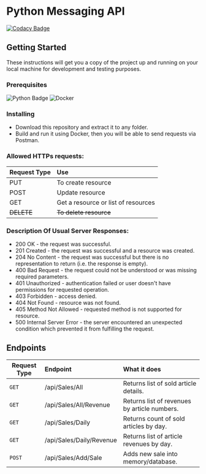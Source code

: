 # Python Messaging API

[![Codacy Badge](https://app.codacy.com/project/badge/Grade/ccf76489b9074368bf86218383dfcbbe)](https://www.codacy.com/manual/metin_akin_bursa/python-messaging?utm_source=github.com&amp;utm_medium=referral&amp;utm_content=akinmetin/python-messaging&amp;utm_campaign=Badge_Grade)

## Getting Started

These instructions will get you a copy of the project up and running on your local machine for development and testing purposes.

### Prerequisites

![Python Badge](https://img.shields.io/badge/python-3.7%20|%203.8-blue)
![Docker](https://img.shields.io/badge/Docker-blue)

### Installing

* Download this repository and extract it to any folder.
* Build and run it using Docker, then you will be able to send requests via Postman.

### Allowed HTTPs requests:
| Request Type | Use                                 |
| ------------ |:----------------------------------- |
| PUT          | To create resource                  |
| POST         | Update resource                     |
| GET          | Get a resource or list of resources |
| ~~DELETE~~   | ~~To delete resource~~              |

### Description Of Usual Server Responses:

* 200 OK - the request was successful.
* 201 Created - the request was successful and a resource was created.
* 204 No Content - the request was successful but there is no representation to return (i.e. the response is empty).
* 400 Bad Request - the request could not be understood or was missing required parameters.
* 401 Unauthorized - authentication failed or user doesn't have permissions for requested operation.
* 403 Forbidden - access denied.
* 404 Not Found - resource was not found.
* 405 Method Not Allowed - requested method is not supported for resource.
* 500 Internal Server Error - the server encountered an unexpected condition which prevented it from fulfilling the request.

## Endpoints

| Request Type          | Endpoint                    | What it does                                       |
| -----------------     |:--------------------------- |:-------------------------------------------------- |
| ``GET``               | /api/Sales/All              | Returns list of sold article details.              |
| ``GET``               | /api/Sales/All/Revenue      | Returns list of revenues by article numbers.       |
| ``GET``               | /api/Sales/Daily            | Returns count of sold articles by day.             |
| ``GET``               | /api/Sales/Daily/Revenue    | Returns list of article revenues by day.           |
| ``POST``              | /api/Sales/Add/Sale         | Adds new sale into memory/database.                |